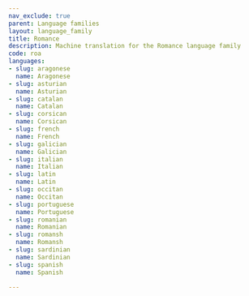 ```yaml
---
nav_exclude: true
parent: Language families
layout: language_family
title: Romance
description: Machine translation for the Romance language family
code: roa
languages:
- slug: aragonese
  name: Aragonese
- slug: asturian
  name: Asturian
- slug: catalan
  name: Catalan
- slug: corsican
  name: Corsican
- slug: french
  name: French
- slug: galician
  name: Galician
- slug: italian
  name: Italian
- slug: latin
  name: Latin
- slug: occitan
  name: Occitan
- slug: portuguese
  name: Portuguese
- slug: romanian
  name: Romanian
- slug: romansh
  name: Romansh
- slug: sardinian
  name: Sardinian
- slug: spanish
  name: Spanish

---
```


